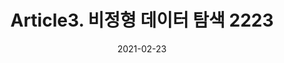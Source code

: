 ---
title:  "Article3. 비정형 데이터 탐색 2223"

categories:
  - 빅데이터 분석 기사
tags: 
  - Part2. 빅데이터 탐색
  - Chapter2. 데이터 탐색
  - Section2. 고급 데이터 탐색
  - Article3. 비정형 데이터 탐색

toc: true
toc_sticky: true
 
date: 2021-02-23
last_modified_at: 2021-02-25
---